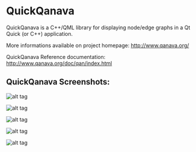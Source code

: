 # QuickQanava

QuickQanava is a C++/QML library for displaying node/edge graphs in a Qt Quick (or C++) application.

More informations available on project homepage: http://www.qanava.org/

QuickQanava Reference documentation: http://www.qanava.org/doc/qan/index.html

## QuickQanava Screenshots:

![alt tag](https://github.com/cneben/QuickQanava/blob/master/doc/samples/custom.png)

![alt tag](https://github.com/cneben/QuickQanava/blob/master/doc/samples/navigable.png)

![alt tag](https://github.com/cneben/QuickQanava/blob/master/doc/samples/style.png)

![alt tag](https://github.com/cneben/QuickQanava/blob/master/doc/samples/topology.png)

![alt tag](http://www.qanava.org/wp-content/uploads/2015/07/20150719_NP_Quick_Qanava_test-1024x787.png)


